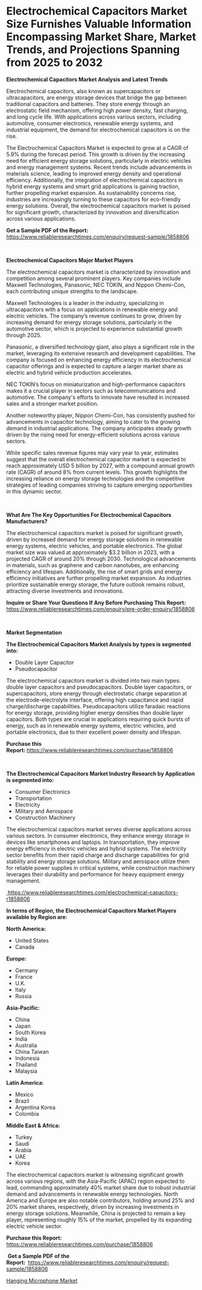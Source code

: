 <p><h1>Electrochemical Capacitors Market Size Furnishes Valuable Information Encompassing Market Share, Market Trends, and Projections Spanning from 2025 to 2032</h1></p><p><strong>Electrochemical Capacitors Market Analysis and Latest Trends</strong></p>
<p><p>Electrochemical capacitors, also known as supercapacitors or ultracapacitors, are energy storage devices that bridge the gap between traditional capacitors and batteries. They store energy through an electrostatic field mechanism, offering high power density, fast charging, and long cycle life. With applications across various sectors, including automotive, consumer electronics, renewable energy systems, and industrial equipment, the demand for electrochemical capacitors is on the rise.</p><p>The Electrochemical Capacitors Market is expected to grow at a CAGR of 5.9% during the forecast period. This growth is driven by the increasing need for efficient energy storage solutions, particularly in electric vehicles and energy management systems. Recent trends include advancements in materials science, leading to improved energy density and operational efficiency. Additionally, the integration of electrochemical capacitors in hybrid energy systems and smart grid applications is gaining traction, further propelling market expansion. As sustainability concerns rise, industries are increasingly turning to these capacitors for eco-friendly energy solutions. Overall, the electrochemical capacitors market is poised for significant growth, characterized by innovation and diversification across various applications.</p></p>
<p><strong>Get a Sample PDF of the Report:&nbsp;</strong> <a href="https://www.reliableresearchtimes.com/enquiry/request-sample/1858806?utm_campaign=3252&utm_medium=2&utm_source=Github&utm_content=ia&utm_term=06042025&utm_id=electrochemical-capacitors">https://www.reliableresearchtimes.com/enquiry/request-sample/1858806</a></p>
<p>&nbsp;</p>
<p><strong>Electrochemical Capacitors Major Market Players</strong></p>
<p><p>The electrochemical capacitors market is characterized by innovation and competition among several prominent players. Key companies include Maxwell Technologies, Panasonic, NEC TOKIN, and Nippon Chemi-Con, each contributing unique strengths to the landscape.</p><p>Maxwell Technologies is a leader in the industry, specializing in ultracapacitors with a focus on applications in renewable energy and electric vehicles. The company’s revenue continues to grow, driven by increasing demand for energy storage solutions, particularly in the automotive sector, which is projected to experience substantial growth through 2025.</p><p>Panasonic, a diversified technology giant, also plays a significant role in the market, leveraging its extensive research and development capabilities. The company is focused on enhancing energy efficiency in its electrochemical capacitor offerings and is expected to capture a larger market share as electric and hybrid vehicle production accelerates.</p><p>NEC TOKIN’s focus on miniaturization and high-performance capacitors makes it a crucial player in sectors such as telecommunications and automotive. The company's efforts to innovate have resulted in increased sales and a stronger market position.</p><p>Another noteworthy player, Nippon Chemi-Con, has consistently pushed for advancements in capacitor technology, aiming to cater to the growing demand in industrial applications. The company anticipates steady growth driven by the rising need for energy-efficient solutions across various sectors.</p><p>While specific sales revenue figures may vary year to year, estimates suggest that the overall electrochemical capacitor market is expected to reach approximately USD 5 billion by 2027, with a compound annual growth rate (CAGR) of around 8% from current levels. This growth highlights the increasing reliance on energy storage technologies and the competitive strategies of leading companies striving to capture emerging opportunities in this dynamic sector.</p></p>
<p>&nbsp;</p>
<p><strong>What Are The Key Opportunities For Electrochemical Capacitors Manufacturers?</strong></p>
<p><p>The electrochemical capacitors market is poised for significant growth, driven by increased demand for energy storage solutions in renewable energy systems, electric vehicles, and portable electronics. The global market size was valued at approximately $3.2 billion in 2023, with a projected CAGR of around 20% through 2030. Technological advancements in materials, such as graphene and carbon nanotubes, are enhancing efficiency and lifespan. Additionally, the rise of smart grids and energy efficiency initiatives are further propelling market expansion. As industries prioritize sustainable energy storage, the future outlook remains robust, attracting diverse investments and innovations.</p></p>
<p><strong>Inquire or Share Your Questions If Any Before Purchasing This Report:</strong> <a href="https://www.reliableresearchtimes.com/enquiry/pre-order-enquiry/1858806?utm_campaign=3252&utm_medium=2&utm_source=Github&utm_content=ia&utm_term=06042025&utm_id=electrochemical-capacitors">https://www.reliableresearchtimes.com/enquiry/pre-order-enquiry/1858806</a></p>
<p>&nbsp;</p>
<p><strong>Market Segmentation</strong></p>
<p><strong>The Electrochemical Capacitors Market Analysis by types is segmented into:</strong></p>
<p><ul><li>Double Layer Capacitor</li><li>Pseudocapacitor</li></ul></p>
<p><p>The electrochemical capacitors market is divided into two main types: double layer capacitors and pseudocapacitors. Double layer capacitors, or supercapacitors, store energy through electrostatic charge separation at the electrode-electrolyte interface, offering high capacitance and rapid charge/discharge capabilities. Pseudocapacitors utilize faradaic reactions for energy storage, providing higher energy densities than double layer capacitors. Both types are crucial in applications requiring quick bursts of energy, such as in renewable energy systems, electric vehicles, and portable electronics, due to their excellent power density and lifespan.</p></p>
<p><strong>Purchase this Report:&nbsp;</strong><a href="https://www.reliableresearchtimes.com/purchase/1858806?utm_campaign=3252&utm_medium=2&utm_source=Github&utm_content=ia&utm_term=06042025&utm_id=electrochemical-capacitors">https://www.reliableresearchtimes.com/purchase/1858806</a></p>
<p>&nbsp;</p>
<p><strong>The Electrochemical Capacitors Market Industry Research by Application is segmented into:</strong></p>
<p><ul><li>Consumer Electronics</li><li>Transportation</li><li>Electricity</li><li>Military and Aerospace</li><li>Construction Machinery</li></ul></p>
<p><p>The electrochemical capacitors market serves diverse applications across various sectors. In consumer electronics, they enhance energy storage in devices like smartphones and laptops. In transportation, they improve energy efficiency in electric vehicles and hybrid systems. The electricity sector benefits from their rapid charge and discharge capabilities for grid stability and energy storage solutions. Military and aerospace utilize them for reliable power supplies in critical systems, while construction machinery leverages their durability and performance for heavy equipment energy management.</p></p>
<p><a href="https://www.reliableresearchtimes.com/electrochemical-capacitors-r1858806?utm_campaign=3252&utm_medium=2&utm_source=Github&utm_content=ia&utm_term=06042025&utm_id=electrochemical-capacitors">&nbsp;https://www.reliableresearchtimes.com/electrochemical-capacitors-r1858806</a></p>
<p><strong>In terms of Region, the Electrochemical Capacitors Market Players available by Region are:</strong></p>
<p>
    <p> <strong> North America: </strong>
        <ul>
            <li>United States</li>
            <li>Canada</li>
        </ul>
        </p> 
    <p> <strong> Europe: </strong>
        <ul>
            <li>Germany</li>
            <li>France</li>
            <li>U.K.</li>
            <li>Italy</li>
            <li>Russia</li>
        </ul>
        </p> 
    <p> <strong> Asia-Pacific: </strong>
        <ul>
            <li>China</li>
            <li>Japan</li>
            <li>South Korea</li>
            <li>India</li>
            <li>Australia</li>
            <li>China Taiwan</li>
            <li>Indonesia</li>
            <li>Thailand</li>
            <li>Malaysia</li>
        </ul>
        </p> 
    <p> <strong> Latin America: </strong>
        <ul>
            <li>Mexico</li>
            <li>Brazil</li>
            <li>Argentina Korea</li>
            <li>Colombia</li>
        </ul>
        </p> 
    <p> <strong> Middle East & Africa: </strong>
        <ul>
            <li>Turkey</li>
            <li>Saudi</li>
            <li>Arabia</li>
            <li>UAE</li>
            <li>Korea</li>
        </ul>
    </p>
    </p>
<p><p>The electrochemical capacitors market is witnessing significant growth across various regions, with the Asia-Pacific (APAC) region expected to lead, commanding approximately 40% market share due to robust industrial demand and advancements in renewable energy technologies. North America and Europe are also notable contributors, holding around 25% and 20% market shares, respectively, driven by increasing investments in energy storage solutions. Meanwhile, China is projected to remain a key player, representing roughly 15% of the market, propelled by its expanding electric vehicle sector.</p></p>
<p><strong>Purchase this Report: </strong><a href="https://www.reliableresearchtimes.com/purchase/1858806?utm_campaign=3252&utm_medium=2&utm_source=Github&utm_content=ia&utm_term=06042025&utm_id=electrochemical-capacitors">https://www.reliableresearchtimes.com/purchase/1858806</a></p>
<p>&nbsp;<strong>Get a Sample PDF of the Report:&nbsp;&nbsp;</strong><a href="https://www.reliableresearchtimes.com/enquiry/request-sample/1858806?utm_campaign=3252&utm_medium=2&utm_source=Github&utm_content=ia&utm_term=06042025&utm_id=electrochemical-capacitors">https://www.reliableresearchtimes.com/enquiry/request-sample/1858806</a></p>
<p><strong></strong></p>
<p><p><a href="https://github.com/wynonachirei9/Market-Research-Report-List-1/blob/main/hanging-microphone-market.md?utm_campaign=3252&utm_medium=2&utm_source=Github&utm_content=ia&utm_term=06042025&utm_id=electrochemical-capacitors">Hanging Microphone Market</a></p></p>